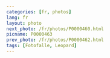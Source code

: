```yaml
---
categories: [fr, photos]
lang: fr
layout: photo
next_photo: /fr/photos/P0000460.html
picname: P0000463
prev_photo: /fr/photos/P0000462.html
tags: [Fotofalle, Leopard]
---
```

